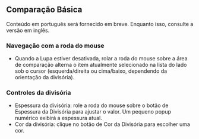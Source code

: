 ## Comparação Básica

Conteúdo em português será fornecido em breve.
Enquanto isso, consulte a versão em inglês.


### Navegação com a roda do mouse
- Quando a Lupa estiver desativada, rolar a roda do mouse sobre a área de comparação alterna o item atualmente selecionado na lista do lado sob o cursor (esquerda/direita ou cima/baixo, dependendo da orientação da divisória).

### Controles da divisória
- Espessura da divisória: role a roda do mouse sobre o botão de Espessura da Divisória para ajustar o valor. Um pequeno popup numérico exibirá a espessura atual.
- Cor da divisória: clique no botão de Cor da Divisória para escolher uma cor.
